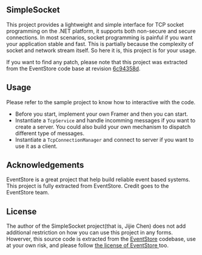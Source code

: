 SimpleSocket
--------

This project provides a lightweight and simple interface for TCP socket programming on the .NET platform, it supports both non-secure and secure connections. In most scenarios, socket programming is painful if you want your application stable and fast. This is partially because the complexity of socket and network stream itself. 
So here it is, this project is for your usage.

If you want to find any patch, please note that this project was extracted from the EventStore code base at revision [6c94358d](https://github.com/EventStore/EventStore/tree/6c94358de88c733814a0f511648d91dfe7909768).

## Usage
Please refer to the sample project to know how to interactive with the code. 
* Before you start, implement your own Framer and then you can start. 
* Instantiate a `TcpService` and handle incomming messages if you want to create a server. You could also build your own mechanism to dispatch different type of messages.
* Instantiate a `TcpConnectionManager` and connect to server if you want to use it as a client.


## Acknowledgements
EventStore is a great project that help build reliable event based systems. This project is fully extracted from EventStore. Credit goes to the EventStore team.

## License
The author of the SimpleSocket project(that is, Jijie Chen) does not add additional restriction on how you can use this project in any forms. 
Howerver, this source code is extracted from the [EventStore](https://github.com/EventStore/EventStore) codebase, use at your own risk, and please follow [the license of EventStore ](https://github.com/EventStore/EventStore/blob/release-v4.0.2/LICENSE.md) too. 

